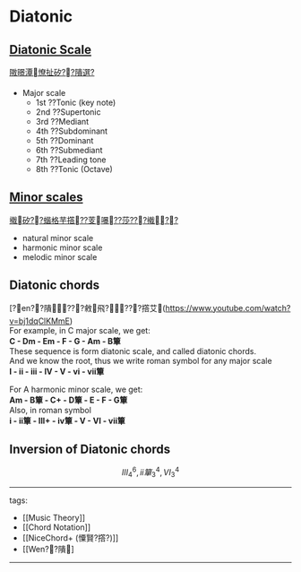 ﻿---
layout: default
---

# Diatonic

## [Diatonic Scale](https://en.wikipedia.org/wiki/Diatonic_scale)
[隞暻潭憭扯矽??隤選?](https://www.youtube.com/watch?v=T70L-t60j5c)
* Major scale
  * 1st ??Tonic (key note)
  * 2nd ??Supertonic
  * 3rd ??Mediant
  * 4th ??Subdominant
  * 5th ??Dominant
  * 6th ??Submediant
  * 7th ??Leading tone
  * 8th ??Tonic (Octave)

## [Minor scales](https://en.wikipedia.org/wiki/Minor_scale)
[撠矽??蝔格芋撘??芰嚗??莎???撠??](https://www.youtube.com/watch?v=L2mY-jyFjUY)
* natural minor scale
* harmonic minor scale
* melodic minor scale

## Diatonic chords
[?en??隤???敹飛????撘艾(https://www.youtube.com/watch?v=bj1dqClKMmE)  
For example, in C major scale, we get:  
**C - Dm - Em - F - G - Am - B簞**  
These sequence is form diatonic scale, and called diatonic chords.  
And we know the root, thus we write roman symbol for any major scale  
**I - ii - iii - IV - V - vi - vii簞**  

For A harmonic minor scale, we get:  
**Am - B簞 - C+ - D簞 - E - F - G簞**  
Also, in roman symbol  
**i - ii簞 - III+ - iv簞 - V - VI - vii簞**  


## Inversion of Diatonic chords
$$ III^6_4 , ii簞^4_3 , VI^4_3 $$



---
tags:
  - [[Music Theory]]
  - [[Chord Notation]]
  - [[NiceChord+ (憟賢?撘?)]]
  - [[Wen??隤]
  
---

